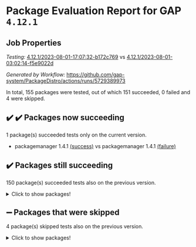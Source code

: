 # Package Evaluation Report for GAP `4.12.1`

## Job Properties

*Testing:* [4.12.1/2023-08-01-17:07:32-b172c769](https://github.com/gap-system/PackageDistro/blob/data/reports/4.12.1/2023-08-01-17:07:32-b172c769) vs [4.12.1/2023-08-01-03:02:14-f5e9022d](https://github.com/gap-system/PackageDistro/blob/data/reports/4.12.1/2023-08-01-03:02:14-f5e9022d)

*Generated by Workflow:* https://github.com/gap-system/PackageDistro/actions/runs/5729389973

In total, 155 packages were tested, out of which 151 succeeded, 0 failed and 4 were skipped.

## :heavy_check_mark: :heavy_check_mark: Packages now succeeding

1 package(s) succeeded tests only on the current version.
- packagemanager 1.4.1 [(success)](https://github.com/gap-system/PackageDistro/actions/runs/5729389973/job/15526491576) vs packagemanager 1.4.1 [(failure)](https://github.com/gap-system/PackageDistro/actions/runs/5721799185/job/15504189530)

## :heavy_check_mark: Packages still succeeding

150 package(s) succeeded tests also on the previous version.
<details><summary>Click to show packages!</summary>

- 4ti2interface 2023.02-04 [(success)](https://github.com/gap-system/PackageDistro/actions/runs/5729389973/job/15526472604)
- ace 5.6.2 [(success)](https://github.com/gap-system/PackageDistro/actions/runs/5729389973/job/15526472766)
- aclib 1.3.2 [(success)](https://github.com/gap-system/PackageDistro/actions/runs/5729389973/job/15526472951)
- agt 0.3.1 [(success)](https://github.com/gap-system/PackageDistro/actions/runs/5729389973/job/15526473145)
- alnuth 3.2.1 [(success)](https://github.com/gap-system/PackageDistro/actions/runs/5729389973/job/15526473317)
- anupq 3.3.0 [(success)](https://github.com/gap-system/PackageDistro/actions/runs/5729389973/job/15526473511)
- atlasrep 2.1.6 [(success)](https://github.com/gap-system/PackageDistro/actions/runs/5729389973/job/15526473720)
- autodoc 2023.06.19 [(success)](https://github.com/gap-system/PackageDistro/actions/runs/5729389973/job/15526473913)
- automata 1.15 [(success)](https://github.com/gap-system/PackageDistro/actions/runs/5729389973/job/15526474111)
- automgrp 1.3.2 [(success)](https://github.com/gap-system/PackageDistro/actions/runs/5729389973/job/15526474328)
- autpgrp 1.11 [(success)](https://github.com/gap-system/PackageDistro/actions/runs/5729389973/job/15526474522)
- cap 2023.08-03 [(success)](https://github.com/gap-system/PackageDistro/actions/runs/5729389973/job/15526474711)
- caratinterface 2.3.5 [(success)](https://github.com/gap-system/PackageDistro/actions/runs/5729389973/job/15526474927)
- cddinterface 2022.11.01 [(success)](https://github.com/gap-system/PackageDistro/actions/runs/5729389973/job/15526475099)
- circle 1.6.6 [(success)](https://github.com/gap-system/PackageDistro/actions/runs/5729389973/job/15526475325)
- classicpres 1.22 [(success)](https://github.com/gap-system/PackageDistro/actions/runs/5729389973/job/15526475577)
- cohomolo 1.6.11 [(success)](https://github.com/gap-system/PackageDistro/actions/runs/5729389973/job/15526475759)
- congruence 1.2.5 [(success)](https://github.com/gap-system/PackageDistro/actions/runs/5729389973/job/15526476047)
- corelg 1.56 [(success)](https://github.com/gap-system/PackageDistro/actions/runs/5729389973/job/15526476293)
- crime 1.6 [(success)](https://github.com/gap-system/PackageDistro/actions/runs/5729389973/job/15526476500)
- crisp 1.4.6 [(success)](https://github.com/gap-system/PackageDistro/actions/runs/5729389973/job/15526476672)
- crypting 0.10.4 [(success)](https://github.com/gap-system/PackageDistro/actions/runs/5729389973/job/15526476828)
- cryst 4.1.26 [(success)](https://github.com/gap-system/PackageDistro/actions/runs/5729389973/job/15526476994)
- crystcat 1.1.10 [(success)](https://github.com/gap-system/PackageDistro/actions/runs/5729389973/job/15526477215)
- ctbllib 1.3.6 [(success)](https://github.com/gap-system/PackageDistro/actions/runs/5729389973/job/15526477428)
- cubefree 1.19 [(success)](https://github.com/gap-system/PackageDistro/actions/runs/5729389973/job/15526477597)
- curlinterface 2.3.2 [(success)](https://github.com/gap-system/PackageDistro/actions/runs/5729389973/job/15526477806)
- cvec 2.8.1 [(success)](https://github.com/gap-system/PackageDistro/actions/runs/5729389973/job/15526477969)
- datastructures 0.3.0 [(success)](https://github.com/gap-system/PackageDistro/actions/runs/5729389973/job/15526478135)
- deepthought 1.0.6 [(success)](https://github.com/gap-system/PackageDistro/actions/runs/5729389973/job/15526478377)
- design 1.8 [(success)](https://github.com/gap-system/PackageDistro/actions/runs/5729389973/job/15526478581)
- difsets 2.3.1 [(success)](https://github.com/gap-system/PackageDistro/actions/runs/5729389973/job/15526478791)
- digraphs 1.6.2 [(success)](https://github.com/gap-system/PackageDistro/actions/runs/5729389973/job/15526478985)
- edim 1.3.7 [(success)](https://github.com/gap-system/PackageDistro/actions/runs/5729389973/job/15526479202)
- example 4.3.4 [(success)](https://github.com/gap-system/PackageDistro/actions/runs/5729389973/job/15526479397)
- examplesforhomalg 2023.07-01 [(success)](https://github.com/gap-system/PackageDistro/actions/runs/5729389973/job/15526479577)
- factint 1.6.3 [(success)](https://github.com/gap-system/PackageDistro/actions/runs/5729389973/job/15526479758)
- ferret 1.0.9 [(success)](https://github.com/gap-system/PackageDistro/actions/runs/5729389973/job/15526479946)
- fga 1.5.0 [(success)](https://github.com/gap-system/PackageDistro/actions/runs/5729389973/job/15526480125)
- fining 1.5.6 [(success)](https://github.com/gap-system/PackageDistro/actions/runs/5729389973/job/15526480307)
- float 1.0.3 [(success)](https://github.com/gap-system/PackageDistro/actions/runs/5729389973/job/15526480472)
- format 1.4.3 [(success)](https://github.com/gap-system/PackageDistro/actions/runs/5729389973/job/15526480651)
- forms 1.2.9 [(success)](https://github.com/gap-system/PackageDistro/actions/runs/5729389973/job/15526480816)
- fplsa 1.2.6 [(success)](https://github.com/gap-system/PackageDistro/actions/runs/5729389973/job/15526480998)
- fr 2.4.12 [(success)](https://github.com/gap-system/PackageDistro/actions/runs/5729389973/job/15526481187)
- francy 2.0.3 [(success)](https://github.com/gap-system/PackageDistro/actions/runs/5729389973/job/15526481374)
- fwtree 1.3 [(success)](https://github.com/gap-system/PackageDistro/actions/runs/5729389973/job/15526481571)
- gapdoc 1.6.6 [(success)](https://github.com/gap-system/PackageDistro/actions/runs/5729389973/job/15526481782)
- gauss 2023.02-04 [(success)](https://github.com/gap-system/PackageDistro/actions/runs/5729389973/job/15526481983)
- gaussforhomalg 2023.02-04 [(success)](https://github.com/gap-system/PackageDistro/actions/runs/5729389973/job/15526482162)
- gbnp 1.0.5 [(success)](https://github.com/gap-system/PackageDistro/actions/runs/5729389973/job/15526482330)
- generalizedmorphismsforcap 2023.03-01 [(success)](https://github.com/gap-system/PackageDistro/actions/runs/5729389973/job/15526482529)
- genss 1.6.8 [(success)](https://github.com/gap-system/PackageDistro/actions/runs/5729389973/job/15526482710)
- gradedmodules 2023.02-04 [(success)](https://github.com/gap-system/PackageDistro/actions/runs/5729389973/job/15526482892)
- gradedringforhomalg 2023.02-04 [(success)](https://github.com/gap-system/PackageDistro/actions/runs/5729389973/job/15526483091)
- grape 4.9.0 [(success)](https://github.com/gap-system/PackageDistro/actions/runs/5729389973/job/15526483287)
- groupoids 1.73 [(success)](https://github.com/gap-system/PackageDistro/actions/runs/5729389973/job/15526483514)
- grpconst 2.6.4 [(success)](https://github.com/gap-system/PackageDistro/actions/runs/5729389973/job/15526483732)
- guarana 0.96.3 [(success)](https://github.com/gap-system/PackageDistro/actions/runs/5729389973/job/15526483933)
- guava 3.18 [(success)](https://github.com/gap-system/PackageDistro/actions/runs/5729389973/job/15526484132)
- hap 1.57 [(success)](https://github.com/gap-system/PackageDistro/actions/runs/5729389973/job/15526484295)
- hapcryst 0.1.15 [(success)](https://github.com/gap-system/PackageDistro/actions/runs/5729389973/job/15526484472)
- hecke 1.5.3 [(success)](https://github.com/gap-system/PackageDistro/actions/runs/5729389973/job/15526484625)
- help 3.5 [(success)](https://github.com/gap-system/PackageDistro/actions/runs/5729389973/job/15526484804)
- homalg 2023.02-05 [(success)](https://github.com/gap-system/PackageDistro/actions/runs/5729389973/job/15526484975)
- homalgtocas 2023.02-04 [(success)](https://github.com/gap-system/PackageDistro/actions/runs/5729389973/job/15526485163)
- idrel 2.45 [(success)](https://github.com/gap-system/PackageDistro/actions/runs/5729389973/job/15526485333)
- images 1.3.1 [(success)](https://github.com/gap-system/PackageDistro/actions/runs/5729389973/job/15526485496)
- intpic 0.3.0 [(success)](https://github.com/gap-system/PackageDistro/actions/runs/5729389973/job/15526485641)
- io 4.8.1 [(success)](https://github.com/gap-system/PackageDistro/actions/runs/5729389973/job/15526485820)
- io_forhomalg 2023.02-04 [(success)](https://github.com/gap-system/PackageDistro/actions/runs/5729389973/job/15526485994)
- irredsol 1.4.4 [(success)](https://github.com/gap-system/PackageDistro/actions/runs/5729389973/job/15526486169)
- json 2.1.1 [(success)](https://github.com/gap-system/PackageDistro/actions/runs/5729389973/job/15526486341)
- jupyterkernel 1.5.0 [(success)](https://github.com/gap-system/PackageDistro/actions/runs/5729389973/job/15526486563)
- jupyterviz 1.5.6 [(success)](https://github.com/gap-system/PackageDistro/actions/runs/5729389973/job/15526486739)
- kan 1.35 [(success)](https://github.com/gap-system/PackageDistro/actions/runs/5729389973/job/15526486941)
- kbmag 1.5.11 [(success)](https://github.com/gap-system/PackageDistro/actions/runs/5729389973/job/15526487132)
- laguna 3.9.6 [(success)](https://github.com/gap-system/PackageDistro/actions/runs/5729389973/job/15526487338)
- liealgdb 2.2.1 [(success)](https://github.com/gap-system/PackageDistro/actions/runs/5729389973/job/15526487533)
- liepring 2.8 [(success)](https://github.com/gap-system/PackageDistro/actions/runs/5729389973/job/15526487724)
- liering 2.4.2 [(success)](https://github.com/gap-system/PackageDistro/actions/runs/5729389973/job/15526487918)
- linearalgebraforcap 2023.06-02 [(success)](https://github.com/gap-system/PackageDistro/actions/runs/5729389973/job/15526488088)
- localizeringforhomalg 2023.02-04 [(success)](https://github.com/gap-system/PackageDistro/actions/runs/5729389973/job/15526488262)
- loops 3.4.3 [(success)](https://github.com/gap-system/PackageDistro/actions/runs/5729389973/job/15526488476)
- lpres 1.0.3 [(success)](https://github.com/gap-system/PackageDistro/actions/runs/5729389973/job/15526488610)
- majoranaalgebras 1.5.1 [(success)](https://github.com/gap-system/PackageDistro/actions/runs/5729389973/job/15526488803)
- mapclass 1.4.6 [(success)](https://github.com/gap-system/PackageDistro/actions/runs/5729389973/job/15526488956)
- matgrp 0.70 [(success)](https://github.com/gap-system/PackageDistro/actions/runs/5729389973/job/15526489151)
- matricesforhomalg 2023.02-04 [(success)](https://github.com/gap-system/PackageDistro/actions/runs/5729389973/job/15526489328)
- modisom 2.5.4 [(success)](https://github.com/gap-system/PackageDistro/actions/runs/5729389973/job/15526489483)
- modulepresentationsforcap 2023.08-01 [(success)](https://github.com/gap-system/PackageDistro/actions/runs/5729389973/job/15526489661)
- modules 2023.02-04 [(success)](https://github.com/gap-system/PackageDistro/actions/runs/5729389973/job/15526489843)
- monoidalcategories 2023.07-01 [(success)](https://github.com/gap-system/PackageDistro/actions/runs/5729389973/job/15526490004)
- nconvex 2022.09-01 [(success)](https://github.com/gap-system/PackageDistro/actions/runs/5729389973/job/15526490157)
- nilmat 1.4.2 [(success)](https://github.com/gap-system/PackageDistro/actions/runs/5729389973/job/15526490329)
- nock 1.5 [(success)](https://github.com/gap-system/PackageDistro/actions/runs/5729389973/job/15526490487)
- normalizinterface 1.3.6 [(success)](https://github.com/gap-system/PackageDistro/actions/runs/5729389973/job/15526490682)
- nq 2.5.10 [(success)](https://github.com/gap-system/PackageDistro/actions/runs/5729389973/job/15526490868)
- numericalsgps 1.3.1 [(success)](https://github.com/gap-system/PackageDistro/actions/runs/5729389973/job/15526491049)
- openmath 11.5.3 [(success)](https://github.com/gap-system/PackageDistro/actions/runs/5729389973/job/15526491241)
- orb 4.9.0 [(success)](https://github.com/gap-system/PackageDistro/actions/runs/5729389973/job/15526491399)
- patternclass 2.4.3 [(success)](https://github.com/gap-system/PackageDistro/actions/runs/5729389973/job/15526491788)
- permut 2.0.4 [(success)](https://github.com/gap-system/PackageDistro/actions/runs/5729389973/job/15526491950)
- polenta 1.3.10 [(success)](https://github.com/gap-system/PackageDistro/actions/runs/5729389973/job/15526492112)
- polymaking 0.8.6 [(success)](https://github.com/gap-system/PackageDistro/actions/runs/5729389973/job/15526492272)
- primgrp 3.4.4 [(success)](https://github.com/gap-system/PackageDistro/actions/runs/5729389973/job/15526492477)
- profiling 2.5.4 [(success)](https://github.com/gap-system/PackageDistro/actions/runs/5729389973/job/15526492658)
- qpa 1.34 [(success)](https://github.com/gap-system/PackageDistro/actions/runs/5729389973/job/15526492847)
- quagroup 1.8.3 [(success)](https://github.com/gap-system/PackageDistro/actions/runs/5729389973/job/15526493021)
- radiroot 2.9 [(success)](https://github.com/gap-system/PackageDistro/actions/runs/5729389973/job/15526493188)
- rcwa 4.7.1 [(success)](https://github.com/gap-system/PackageDistro/actions/runs/5729389973/job/15526493373)
- rds 1.8 [(success)](https://github.com/gap-system/PackageDistro/actions/runs/5729389973/job/15526493575)
- recog 1.4.2 [(success)](https://github.com/gap-system/PackageDistro/actions/runs/5729389973/job/15526493772)
- repndecomp 1.3.0 [(success)](https://github.com/gap-system/PackageDistro/actions/runs/5729389973/job/15526493974)
- repsn 3.1.1 [(success)](https://github.com/gap-system/PackageDistro/actions/runs/5729389973/job/15526494156)
- resclasses 4.7.3 [(success)](https://github.com/gap-system/PackageDistro/actions/runs/5729389973/job/15526494347)
- ringsforhomalg 2023.02-05 [(success)](https://github.com/gap-system/PackageDistro/actions/runs/5729389973/job/15526494556)
- sco 2023.02-04 [(success)](https://github.com/gap-system/PackageDistro/actions/runs/5729389973/job/15526494776)
- scscp 2.4.1 [(success)](https://github.com/gap-system/PackageDistro/actions/runs/5729389973/job/15526494966)
- semigroups 5.2.1 [(success)](https://github.com/gap-system/PackageDistro/actions/runs/5729389973/job/15526495186)
- sglppow 2.3 [(success)](https://github.com/gap-system/PackageDistro/actions/runs/5729389973/job/15526495391)
- sgpviz 0.999.5 [(success)](https://github.com/gap-system/PackageDistro/actions/runs/5729389973/job/15526495565)
- simpcomp 2.1.14 [(success)](https://github.com/gap-system/PackageDistro/actions/runs/5729389973/job/15526495744)
- singular 2023.02.09 [(success)](https://github.com/gap-system/PackageDistro/actions/runs/5729389973/job/15526495927)
- sl2reps 1.1 [(success)](https://github.com/gap-system/PackageDistro/actions/runs/5729389973/job/15526496119)
- sla 1.5.3 [(success)](https://github.com/gap-system/PackageDistro/actions/runs/5729389973/job/15526496332)
- smallgrp 1.5.3 [(success)](https://github.com/gap-system/PackageDistro/actions/runs/5729389973/job/15526496529)
- smallsemi 0.6.13 [(success)](https://github.com/gap-system/PackageDistro/actions/runs/5729389973/job/15526496702)
- sonata 2.9.6 [(success)](https://github.com/gap-system/PackageDistro/actions/runs/5729389973/job/15526496874)
- sophus 1.27 [(success)](https://github.com/gap-system/PackageDistro/actions/runs/5729389973/job/15526497144)
- spinsym 1.5.2 [(success)](https://github.com/gap-system/PackageDistro/actions/runs/5729389973/job/15526497357)
- standardff 0.9.4 [(success)](https://github.com/gap-system/PackageDistro/actions/runs/5729389973/job/15526497525)
- symbcompcc 1.3.2 [(success)](https://github.com/gap-system/PackageDistro/actions/runs/5729389973/job/15526497720)
- thelma 1.3 [(success)](https://github.com/gap-system/PackageDistro/actions/runs/5729389973/job/15526497918)
- tomlib 1.2.9 [(success)](https://github.com/gap-system/PackageDistro/actions/runs/5729389973/job/15526498129)
- toolsforhomalg 2023.07-01 [(success)](https://github.com/gap-system/PackageDistro/actions/runs/5729389973/job/15526498321)
- toric 1.9.5 [(success)](https://github.com/gap-system/PackageDistro/actions/runs/5729389973/job/15526498503)
- toricvarieties 2022.07.13 [(success)](https://github.com/gap-system/PackageDistro/actions/runs/5729389973/job/15526498722)
- transgrp 3.6.4 [(success)](https://github.com/gap-system/PackageDistro/actions/runs/5729389973/job/15526498899)
- ugaly 4.1.3 [(success)](https://github.com/gap-system/PackageDistro/actions/runs/5729389973/job/15526499074)
- unipot 1.5 [(success)](https://github.com/gap-system/PackageDistro/actions/runs/5729389973/job/15526499247)
- unitlib 4.2.0 [(success)](https://github.com/gap-system/PackageDistro/actions/runs/5729389973/job/15526499434)
- utils 0.82 [(success)](https://github.com/gap-system/PackageDistro/actions/runs/5729389973/job/15526499607)
- uuid 0.7 [(success)](https://github.com/gap-system/PackageDistro/actions/runs/5729389973/job/15526499864)
- walrus 0.9991 [(success)](https://github.com/gap-system/PackageDistro/actions/runs/5729389973/job/15526500083)
- wedderga 4.10.4 [(success)](https://github.com/gap-system/PackageDistro/actions/runs/5729389973/job/15526500344)
- xmod 2.91 [(success)](https://github.com/gap-system/PackageDistro/actions/runs/5729389973/job/15526500590)
- xmodalg 1.23 [(success)](https://github.com/gap-system/PackageDistro/actions/runs/5729389973/job/15526500773)
- yangbaxter 0.10.3 [(success)](https://github.com/gap-system/PackageDistro/actions/runs/5729389973/job/15526500978)
- zeromqinterface 0.14 [(success)](https://github.com/gap-system/PackageDistro/actions/runs/5729389973/job/15526501178)
</details>

## :heavy_minus_sign: Packages that were skipped

4 package(s) skipped tests also on the previous version.
<details><summary>Click to show packages!</summary>

- browse 1.8.21 [(skipped)](https://github.com/gap-system/PackageDistro/actions/runs/5729389973/job/15526015298)
- itc 1.5.1 [(skipped)](https://github.com/gap-system/PackageDistro/actions/runs/5729389973/job/15526015298)
- polycyclic 2.16 [(skipped)](https://github.com/gap-system/PackageDistro/actions/runs/5729389973/job/15526015298)
- xgap 4.31 [(skipped)](https://github.com/gap-system/PackageDistro/actions/runs/5729389973/job/15526015298)
</details>


